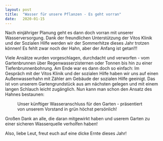 ```yaml
---
layout: post
title:  "Wasser für unsere Pflanzen - Es geht vorran"
date:   2020-01-15
---
```



<p class="intro"><span class="dropcap">N</span>ach einjähriger Planung geht es dann doch vorran mit unserer Wasserversorgung. Dank der freundlichen Unterstützung der Vitos Klinik und der Sozialen Hilfe werden wir der Sommerhitze dieses Jahr trotzen können! Es fehlt zwar noch der Hahn, aber der Anfang ist getan!!!</p>

Viele Ansätze wurden vorgeschlagen, durchdacht und verworfen - vom Gartenbrunnen über Regenwasserzisternen oder Tonnen bis hin zu einer Tiefenbrunnenbohrung. Am Ende war es dann doch so einfach: Im Gespräch mit der Vitos Klinik und der sozialen Hilfe haben wir uns auf einen Außenwasserhahn mit Zähler am Gebäude der sozialen Hilfe geeinigt. Das ist von unserem Gartengrundstück aus am nächsten gelegen und mit einem langen Schlauch leicht zugänglich. Nun kann man schon den Ansatz des Hahnes bestaunen:

<figure>
	<img src="{{ '/assets/img/Wasseranschluss.jpeg' | prepend: site.baseurl }}" alt=""> 
	<figcaption>Unser künftiger Wasseranschluss für den Garten - präsentiert von unserem Vorstand in grün höchst persönlich!</figcaption>
</figure>

Großen Dank an alle, die daran mitgewirkt haben und userem Garten zu einer sicheren Wasserquelle verholfen haben!

Also, liebe Leut, freut euch auf eine dicke Ernte dieses Jahr!
